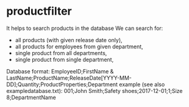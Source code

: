 # productfilter
It helps to search products in the database
We can search for: 
- all products (with given release date only),
- all products for employees from given department,
- single product from all departments,
- single product from single department,

Database format: 
EmployeeID;FirstName & LastName;ProductName;ReleaseDate[YYYY-MM-DD];Quantity;ProductProperties;Department
example (see also exampledatabase.txt):
001;John Smith;Safety shoes;2017-12-01;1;Size 8;DepartmentName
